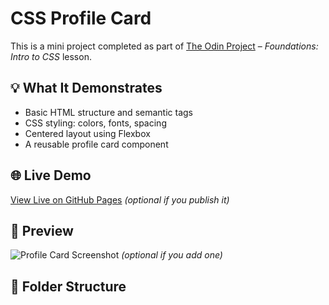 # CSS Profile Card

This is a mini project completed as part of [The Odin Project](https://www.theodinproject.com/) – *Foundations: Intro to CSS* lesson.

## 💡 What It Demonstrates

- Basic HTML structure and semantic tags
- CSS styling: colors, fonts, spacing
- Centered layout using Flexbox
- A reusable profile card component

## 🌐 Live Demo

[View Live on GitHub Pages](https://atiix.github.io/css-profile-card) *(optional if you publish it)*

## 📸 Preview

![Profile Card Screenshot](screenshot.png) *(optional if you add one)*

## 📁 Folder Structure

